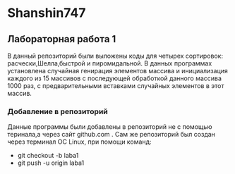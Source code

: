 # Shanshin747

## Лабораторная работа 1
В данный репозиторий были выложены коды для четырех сортировок: расчески,Шелла,быстрой и пиромидальной. В данных программах установлена случайная генирация элементов массива и инициализация каждого из 15 массивов с последующей обработкой данного массива 1000 раз, с предварительными вставками случайных элементов в этот массив.

### Добавление в репозиторий 
Данные программы были добавлены в репозиторий не с помощью теринала,а через сайт github.com . Сам же репозиторий был создан через терминал ОС Linux, при помощи команд:

- git checkout -b laba1 
- git push -u origin laba1
